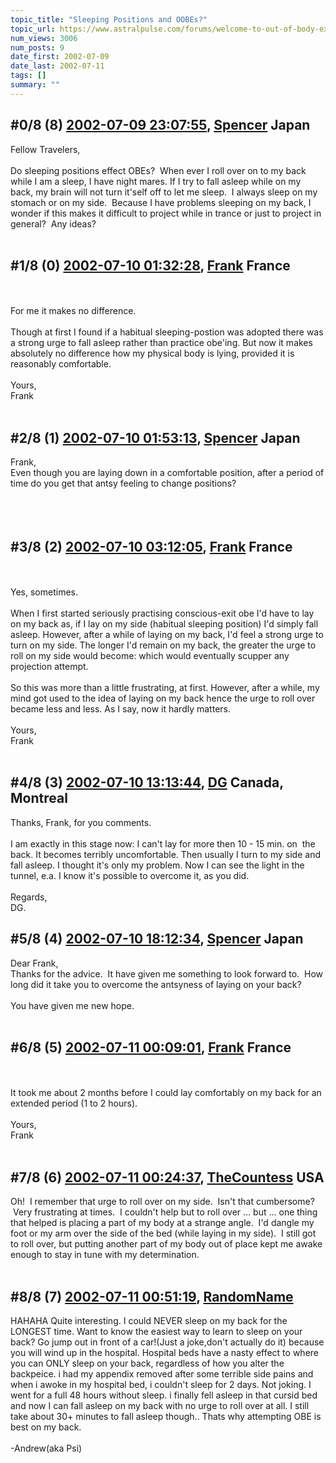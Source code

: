 ```yaml
---
topic_title: "Sleeping Positions and OOBEs?"
topic_url: https://www.astralpulse.com/forums/welcome-to-out-of-body-experiences!/sleeping-positions-and-oobes
num_views: 3006
num_posts: 9
date_first: 2002-07-09
date_last: 2002-07-11
tags: []
summary: ""
---
```


## \#0/8 (8) [2002-07-09 23:07:55](https://www.astralpulse.com/forums/index.php?msg=117065), [Spencer](https://www.astralpulse.com/forums/profile/?u=317) Japan ##
<section>
Fellow Travelers,
<br>
<br>
Do sleeping positions effect OBEs?  When ever I roll over on to my back while I am a sleep, I have night mares. If I try to fall asleep while on my back, my brain will not turn it'self off to let me sleep.  I always sleep on my stomach or on my side.  Because I have problems sleeping on my back, I wonder if this makes it difficult to project while in trance or just to project in general?  Any ideas?
<br>
<br>
</section>

## \#1/8 (0) [2002-07-10 01:32:28](https://www.astralpulse.com/forums/index.php?msg=7980), [Frank](https://www.astralpulse.com/forums/profile/?u=359) France ##
<section>
<br>
<br>
For me it makes no difference.
<br>
<br>
Though at first I found if a habitual sleeping-postion was adopted there was a strong urge to fall asleep rather than practice obe'ing. But now it makes absolutely no difference how my physical body is lying, provided it is reasonably comfortable.
<br>
<br>
Yours,
<br>
Frank
<br>
<br>
</section>

## \#2/8 (1) [2002-07-10 01:53:13](https://www.astralpulse.com/forums/index.php?msg=7982), [Spencer](https://www.astralpulse.com/forums/profile/?u=317) Japan ##
<section>
Frank,
<br>
Even though you are laying down in a comfortable position, after a period of time do you get that antsy feeling to change positions?
<br>
<br>
<br>
<br>
</section>

## \#3/8 (2) [2002-07-10 03:12:05](https://www.astralpulse.com/forums/index.php?msg=7985), [Frank](https://www.astralpulse.com/forums/profile/?u=359) France ##
<section>
<br>
<br>
Yes, sometimes.
<br>
<br>
When I first started seriously practising conscious-exit obe I'd have to lay on my back as, if I lay on my side (habitual sleeping position) I'd simply fall asleep. However, after a while of laying on my back, I'd feel a strong urge to turn on my side. The longer I'd remain on my back, the greater the urge to roll on my side would become: which would eventually scupper any projection attempt.
<br>
<br>
So this was more than a little frustrating, at first. However, after a while, my mind got used to the idea of laying on my back hence the urge to roll over became less and less. As I say, now it hardly matters.
<br>
<br>
Yours,
<br>
Frank
<br>
<br>
</section>

## \#4/8 (3) [2002-07-10 13:13:44](https://www.astralpulse.com/forums/index.php?msg=8012), [DG](https://www.astralpulse.com/forums/profile/?u=399) Canada, Montreal ##
<section>
Thanks, Frank, for you comments.
<br>
<br>
I am exactly in this stage now: I can't lay for more then 10 - 15 min. on  the back. It becomes terribly uncomfortable. Then usually I turn to my side and fall asleep. I thought it's only my problem. Now I can see the light in the tunnel, e.a. I know it's possible to overcome it, as you did.
<br>
<br>
Regards,
<br>
DG.
</section>

## \#5/8 (4) [2002-07-10 18:12:34](https://www.astralpulse.com/forums/index.php?msg=8022), [Spencer](https://www.astralpulse.com/forums/profile/?u=317) Japan ##
<section>
Dear Frank,
<br>
Thanks for the advice.  It have given me something to look forward to.  How long did it take you to overcome the antsyness of laying on your back?
<br>
<br>
You have given me new hope.
<br>
<br>
</section>

## \#6/8 (5) [2002-07-11 00:09:01](https://www.astralpulse.com/forums/index.php?msg=8040), [Frank](https://www.astralpulse.com/forums/profile/?u=359) France ##
<section>
<br>
<br>
It took me about 2 months before I could lay comfortably on my back for an extended period (1 to 2 hours).
<br>
<br>
Yours,
<br>
Frank
<br>
<br>
</section>

## \#7/8 (6) [2002-07-11 00:24:37](https://www.astralpulse.com/forums/index.php?msg=8042), [TheCountess](https://www.astralpulse.com/forums/profile/?u=806) USA ##
<section>
Oh!  I remember that urge to roll over on my side.  Isn't that cumbersome?  Very frustrating at times.  I couldn't help but to roll over ... but ... one thing that helped is placing a part of my body at a strange angle.  I'd dangle my foot or my arm over the side of the bed (while laying in my side).  I still got to roll over, but putting another part of my body out of place kept me awake enough to stay in tune with my determination.
<br>
<br>
</section>

## \#8/8 (7) [2002-07-11 00:51:19](https://www.astralpulse.com/forums/index.php?msg=8045), [RandomName](https://www.astralpulse.com/forums/profile/?u=182)  ##
<section>
HAHAHA Quite interesting. I could NEVER sleep on my back for the LONGEST time. Want to know the easiest way to learn to sleep on your back? Go jump out in front of a car!(Just a joke,don't actually do it) because you will wind up in the hospital. Hospital beds have a nasty effect to where you can ONLY sleep on your back, regardless of how you alter the backpeice. i had my appendix removed after some terrible side pains and when i awoke in my hospital bed, i couldn't sleep for 2 days. Not joking. I went for a full 48 hours without sleep. i finally fell asleep in that cursid bed and now I can fall asleep on my back with no urge to roll over at all. I still take about 30+ minutes to fall asleep though.. Thats why attempting OBE is best on my back.
<br>
<br>
-Andrew(aka Psi)
</section>